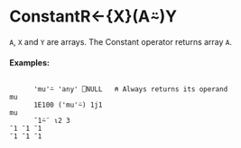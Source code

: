 




<h1 class="heading"><span class="name">Constant</span><span class="command">R←{X}(A⍨)Y</span></h1>

`A`,  `X` and `Y` are arrays. The Constant operator returns array `A`.

#### Examples:
```apl

      'mu'⍨ 'any' ⎕NULL   ⍝ Always returns its operand
mu
      1E100 ('mu'⍨) 1j1
mu
      ¯1⍨¨ ⍳2 3
¯1 ¯1 ¯1
¯1 ¯1 ¯1

```



